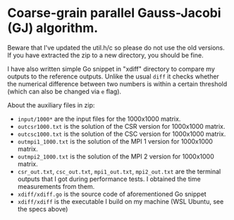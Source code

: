 # Coarse-grain parallel Gauss-Jacobi (GJ) algorithm.


Beware that I've updated the util.h/c so please do not use the old versions. If you have extracted the zip to a new directory, you should be fine.

I have also written simple Go snippet in "xdiff" directory to compare my outputs
to the reference outputs. Unlike the usual `diff` it checks whether the numerical
difference between two numbers is within a certain threshold (which can also be 
changed via `e` flag).


About the auxiliary files in zip:
- `input/1000*` are the input files for the 1000x1000 matrix.
- `outcsr1000.txt` is the solution of the CSR version for 1000x1000 matrix.
- `outcsc1000.txt` is the solution of the CSC version for 1000x1000 matrix.
- `outmpi1_1000.txt` is the solution of the MPI 1 version for 1000x1000 matrix.
- `outmpi2_1000.txt` is the solution of the MPI 2 version for 1000x1000 matrix.
- `csr_out.txt`, `csc_out.txt`, `mpi1_out.txt`, `mpi2_out.txt` are the terminal 
outputs that I got during performance tests. I obtained the time measurements from them.
- `xdiff/xdiff.go` is the source code of aforementioned Go snippet
- `xdiff/xdiff` is the executable I build on my machine (WSL Ubuntu, see the specs above)
